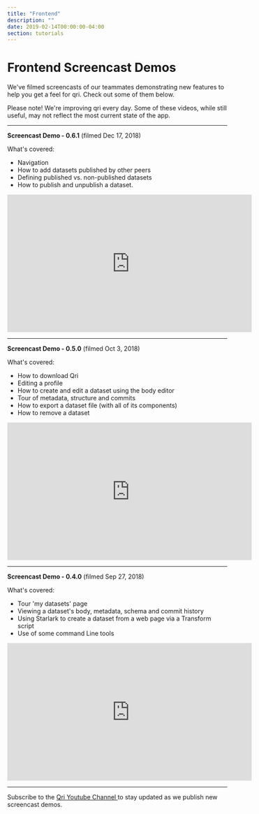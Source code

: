 ```yaml
---
title: "Frontend"
description: ""
date: 2019-02-14T00:00:00-04:00
section: tutorials
---
```


# Frontend Screencast Demos


We've filmed screencasts of our teammates demonstrating new features to help you get a feel for qri. Check out some of them below. 

Please note! We're improving qri every day. Some of these videos, while still useful, may not reflect the most current state of the app. 

-------------------------------


**Screencast Demo - 0.6.1** (filmed Dec 17, 2018)

What's covered: 

* Navigation
* How to add datasets published by other peers
* Defining published vs. non-published datasets
* How to publish and unpublish a dataset.

<iframe width="560" height="315" src="https://www.youtube.com/embed/4e3EcJqmZd4" frameborder="0" allow="accelerometer; autoplay; encrypted-media; gyroscope; picture-in-picture" allowfullscreen></iframe>


-------------------------------


**Screencast Demo - 0.5.0** (filmed Oct 3, 2018)

What's covered: 

* How to download Qri
* Editing a profile
* How to create and edit a dataset using the body editor
* Tour of metadata, structure and commits
* How to export a dataset file (with all of its components)
* How to remove a dataset 

<iframe width="560" height="315" src="https://www.youtube.com/embed/1GQvNG06gjA" frameborder="0" allow="accelerometer; autoplay; encrypted-media; gyroscope; picture-in-picture" allowfullscreen></iframe>


-------------------------------

**Screencast Demo - 0.4.0** (filmed Sep 27, 2018)

What's covered: 

* Tour 'my datasets' page
* Viewing a dataset's body, metadata, schema and commit history
* Using Starlark to create a dataset from a web page via a Transform script
* Use of some command Line tools

<iframe width="560" height="315" src="https://www.youtube.com/embed/3CSPA3qGU5g" frameborder="0" allow="accelerometer; autoplay; encrypted-media; gyroscope; picture-in-picture" allowfullscreen></iframe>


-------------------------------

Subscribe to the <a href="https://www.youtube.com/channel/UC7E3_hURgFO2mVCLDwPSyOQ">Qri Youtube Channel </a> to stay updated as we publish new screencast demos. 





